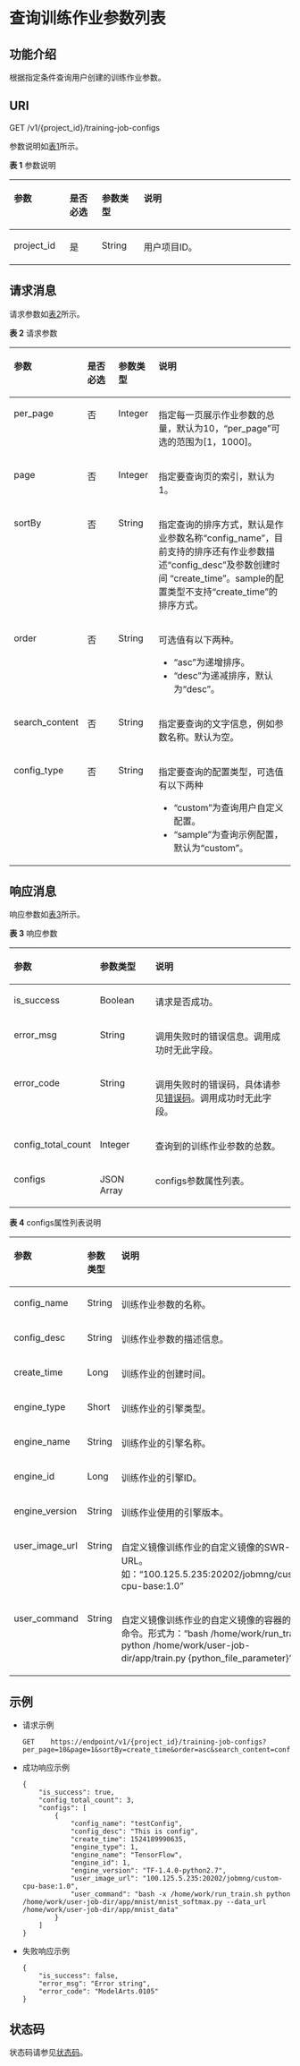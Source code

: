 # 查询训练作业参数列表<a name="modelarts_03_0059"></a>

## 功能介绍<a name="section12898569"></a>

根据指定条件查询用户创建的训练作业参数。

## URI<a name="section48978257"></a>

GET /v1/\{project\_id\}/training-job-configs

参数说明如[表1](#table3329924091755)所示。

**表 1**  参数说明

<a name="table3329924091755"></a>
<table><thead align="left"><tr id="row5175845891755"><th class="cellrowborder" valign="top" width="19.84%" id="mcps1.2.5.1.1"><p id="p5466582991812"><a name="p5466582991812"></a><a name="p5466582991812"></a>参数</p>
</th>
<th class="cellrowborder" valign="top" width="11.41%" id="mcps1.2.5.1.2"><p id="p6585600691812"><a name="p6585600691812"></a><a name="p6585600691812"></a>是否必选</p>
</th>
<th class="cellrowborder" valign="top" width="14.93%" id="mcps1.2.5.1.3"><p id="p3273630191812"><a name="p3273630191812"></a><a name="p3273630191812"></a>参数类型</p>
</th>
<th class="cellrowborder" valign="top" width="53.82%" id="mcps1.2.5.1.4"><p id="p23681614151847"><a name="p23681614151847"></a><a name="p23681614151847"></a>说明</p>
</th>
</tr>
</thead>
<tbody><tr id="row3671131391755"><td class="cellrowborder" valign="top" width="19.84%" headers="mcps1.2.5.1.1 "><p id="p4354516291812"><a name="p4354516291812"></a><a name="p4354516291812"></a>project_id</p>
</td>
<td class="cellrowborder" valign="top" width="11.41%" headers="mcps1.2.5.1.2 "><p id="p3749723491812"><a name="p3749723491812"></a><a name="p3749723491812"></a>是</p>
</td>
<td class="cellrowborder" valign="top" width="14.93%" headers="mcps1.2.5.1.3 "><p id="p1737712791812"><a name="p1737712791812"></a><a name="p1737712791812"></a>String</p>
</td>
<td class="cellrowborder" valign="top" width="53.82%" headers="mcps1.2.5.1.4 "><p id="p6537003291812"><a name="p6537003291812"></a><a name="p6537003291812"></a>用户项目ID。</p>
</td>
</tr>
</tbody>
</table>

## 请求消息<a name="section19328102713447"></a>

请求参数如[表2](#table19858192884410)所示。

**表 2**  请求参数

<a name="table19858192884410"></a>
<table><thead align="left"><tr id="row985619288447"><th class="cellrowborder" valign="top" width="20.49%" id="mcps1.2.5.1.1"><p id="p5856182854412"><a name="p5856182854412"></a><a name="p5856182854412"></a>参数</p>
</th>
<th class="cellrowborder" valign="top" width="12.2%" id="mcps1.2.5.1.2"><p id="p9856228174417"><a name="p9856228174417"></a><a name="p9856228174417"></a>是否必选</p>
</th>
<th class="cellrowborder" valign="top" width="14.399999999999999%" id="mcps1.2.5.1.3"><p id="p585618280449"><a name="p585618280449"></a><a name="p585618280449"></a>参数类型</p>
</th>
<th class="cellrowborder" valign="top" width="52.910000000000004%" id="mcps1.2.5.1.4"><p id="p1856128104419"><a name="p1856128104419"></a><a name="p1856128104419"></a>说明</p>
</th>
</tr>
</thead>
<tbody><tr id="row198571528144411"><td class="cellrowborder" valign="top" width="20.49%" headers="mcps1.2.5.1.1 "><p id="p685762812445"><a name="p685762812445"></a><a name="p685762812445"></a>per_page</p>
</td>
<td class="cellrowborder" valign="top" width="12.2%" headers="mcps1.2.5.1.2 "><p id="p1585762812442"><a name="p1585762812442"></a><a name="p1585762812442"></a>否</p>
</td>
<td class="cellrowborder" valign="top" width="14.399999999999999%" headers="mcps1.2.5.1.3 "><p id="p10857528154416"><a name="p10857528154416"></a><a name="p10857528154416"></a>Integer</p>
</td>
<td class="cellrowborder" valign="top" width="52.910000000000004%" headers="mcps1.2.5.1.4 "><p id="p9857202812442"><a name="p9857202812442"></a><a name="p9857202812442"></a>指定每一页展示作业参数的总量，默认为10，<span class="parmname" id="parmname185792814441"><a name="parmname185792814441"></a><a name="parmname185792814441"></a>“per_page”</span>可选的范围为[1，1000]。</p>
</td>
</tr>
<tr id="row1885714283443"><td class="cellrowborder" valign="top" width="20.49%" headers="mcps1.2.5.1.1 "><p id="p1785762812442"><a name="p1785762812442"></a><a name="p1785762812442"></a>page</p>
</td>
<td class="cellrowborder" valign="top" width="12.2%" headers="mcps1.2.5.1.2 "><p id="p685712810442"><a name="p685712810442"></a><a name="p685712810442"></a>否</p>
</td>
<td class="cellrowborder" valign="top" width="14.399999999999999%" headers="mcps1.2.5.1.3 "><p id="p13857128134410"><a name="p13857128134410"></a><a name="p13857128134410"></a>Integer</p>
</td>
<td class="cellrowborder" valign="top" width="52.910000000000004%" headers="mcps1.2.5.1.4 "><p id="p1085717285447"><a name="p1085717285447"></a><a name="p1085717285447"></a>指定要查询页的索引，默认为1。</p>
</td>
</tr>
<tr id="row128572286447"><td class="cellrowborder" valign="top" width="20.49%" headers="mcps1.2.5.1.1 "><p id="p5857112819448"><a name="p5857112819448"></a><a name="p5857112819448"></a>sortBy</p>
</td>
<td class="cellrowborder" valign="top" width="12.2%" headers="mcps1.2.5.1.2 "><p id="p19857152817443"><a name="p19857152817443"></a><a name="p19857152817443"></a>否</p>
</td>
<td class="cellrowborder" valign="top" width="14.399999999999999%" headers="mcps1.2.5.1.3 "><p id="p68573282448"><a name="p68573282448"></a><a name="p68573282448"></a>String</p>
</td>
<td class="cellrowborder" valign="top" width="52.910000000000004%" headers="mcps1.2.5.1.4 "><p id="p1285732812448"><a name="p1285732812448"></a><a name="p1285732812448"></a>指定查询的排序方式，默认是作业参数名称<span class="parmname" id="parmname15857172810447"><a name="parmname15857172810447"></a><a name="parmname15857172810447"></a>“config_name”</span>，目前支持的排序还有作业参数描述<span class="parmname" id="parmname4857028164412"><a name="parmname4857028164412"></a><a name="parmname4857028164412"></a>“config_desc”</span>及参数创建时间&nbsp;<span class="parmname" id="parmname6857162814417"><a name="parmname6857162814417"></a><a name="parmname6857162814417"></a>“create_time”</span>。sample的配置类型不支持<span class="parmname" id="parmname6313128266"><a name="parmname6313128266"></a><a name="parmname6313128266"></a>“create_time”</span>的排序方式。</p>
</td>
</tr>
<tr id="row18858142834410"><td class="cellrowborder" valign="top" width="20.49%" headers="mcps1.2.5.1.1 "><p id="p4857428104419"><a name="p4857428104419"></a><a name="p4857428104419"></a>order</p>
</td>
<td class="cellrowborder" valign="top" width="12.2%" headers="mcps1.2.5.1.2 "><p id="p1785712287447"><a name="p1785712287447"></a><a name="p1785712287447"></a>否</p>
</td>
<td class="cellrowborder" valign="top" width="14.399999999999999%" headers="mcps1.2.5.1.3 "><p id="p9857142824415"><a name="p9857142824415"></a><a name="p9857142824415"></a>String</p>
</td>
<td class="cellrowborder" valign="top" width="52.910000000000004%" headers="mcps1.2.5.1.4 "><p id="p1385819280441"><a name="p1385819280441"></a><a name="p1385819280441"></a>可选值有以下两种。</p>
<a name="ul11858152894418"></a><a name="ul11858152894418"></a><ul id="ul11858152894418"><li><span class="parmvalue" id="parmvalue4353155414534"><a name="parmvalue4353155414534"></a><a name="parmvalue4353155414534"></a>“asc”</span>为递增排序。</li><li><span class="parmvalue" id="parmvalue11722175715538"><a name="parmvalue11722175715538"></a><a name="parmvalue11722175715538"></a>“desc”</span>为递减排序，默认为<span class="parmname" id="parmname634010145411"><a name="parmname634010145411"></a><a name="parmname634010145411"></a>“desc”</span>。</li></ul>
</td>
</tr>
<tr id="row985822810447"><td class="cellrowborder" valign="top" width="20.49%" headers="mcps1.2.5.1.1 "><p id="p1885832812448"><a name="p1885832812448"></a><a name="p1885832812448"></a>search_content</p>
</td>
<td class="cellrowborder" valign="top" width="12.2%" headers="mcps1.2.5.1.2 "><p id="p685812819445"><a name="p685812819445"></a><a name="p685812819445"></a>否</p>
</td>
<td class="cellrowborder" valign="top" width="14.399999999999999%" headers="mcps1.2.5.1.3 "><p id="p18581428184418"><a name="p18581428184418"></a><a name="p18581428184418"></a>String</p>
</td>
<td class="cellrowborder" valign="top" width="52.910000000000004%" headers="mcps1.2.5.1.4 "><p id="p138583282447"><a name="p138583282447"></a><a name="p138583282447"></a>指定要查询的文字信息，例如参数名称。默认为空。</p>
</td>
</tr>
<tr id="row5619101620202"><td class="cellrowborder" valign="top" width="20.49%" headers="mcps1.2.5.1.1 "><p id="p9620116132012"><a name="p9620116132012"></a><a name="p9620116132012"></a>config_type</p>
</td>
<td class="cellrowborder" valign="top" width="12.2%" headers="mcps1.2.5.1.2 "><p id="p106206167202"><a name="p106206167202"></a><a name="p106206167202"></a>否</p>
</td>
<td class="cellrowborder" valign="top" width="14.399999999999999%" headers="mcps1.2.5.1.3 "><p id="p1062001632018"><a name="p1062001632018"></a><a name="p1062001632018"></a>String</p>
</td>
<td class="cellrowborder" valign="top" width="52.910000000000004%" headers="mcps1.2.5.1.4 "><p id="p15620516182013"><a name="p15620516182013"></a><a name="p15620516182013"></a>指定要查询的配置类型，可选值有以下两种</p>
<a name="ul1228101113010"></a><a name="ul1228101113010"></a><ul id="ul1228101113010"><li><span class="parmvalue" id="parmvalue522913111309"><a name="parmvalue522913111309"></a><a name="parmvalue522913111309"></a>“custom”</span>为查询用户自定义配置。</li><li><span class="parmvalue" id="parmvalue52291811163017"><a name="parmvalue52291811163017"></a><a name="parmvalue52291811163017"></a>“sample”</span>为查询示例配置，默认为<span class="parmname" id="parmname14229011143015"><a name="parmname14229011143015"></a><a name="parmname14229011143015"></a>“custom”</span>。</li></ul>
</td>
</tr>
</tbody>
</table>

## 响应消息<a name="section29107150"></a>

响应参数如[表3](#table1356779515036)所示。

**表 3**  响应参数

<a name="table1356779515036"></a>
<table><thead align="left"><tr id="row383867115036"><th class="cellrowborder" valign="top" width="29.32%" id="mcps1.2.4.1.1"><p id="p718647215050"><a name="p718647215050"></a><a name="p718647215050"></a>参数</p>
</th>
<th class="cellrowborder" valign="top" width="19.84%" id="mcps1.2.4.1.2"><p id="p4002345415050"><a name="p4002345415050"></a><a name="p4002345415050"></a>参数类型</p>
</th>
<th class="cellrowborder" valign="top" width="50.839999999999996%" id="mcps1.2.4.1.3"><p id="p2376132319392"><a name="p2376132319392"></a><a name="p2376132319392"></a>说明</p>
</th>
</tr>
</thead>
<tbody><tr id="row143726137715"><td class="cellrowborder" valign="top" width="29.32%" headers="mcps1.2.4.1.1 "><p id="p2530905217407"><a name="p2530905217407"></a><a name="p2530905217407"></a>is_success</p>
</td>
<td class="cellrowborder" valign="top" width="19.84%" headers="mcps1.2.4.1.2 "><p id="p2536505617407"><a name="p2536505617407"></a><a name="p2536505617407"></a>Boolean</p>
</td>
<td class="cellrowborder" valign="top" width="50.839999999999996%" headers="mcps1.2.4.1.3 "><p id="p4130369517407"><a name="p4130369517407"></a><a name="p4130369517407"></a>请求是否成功。</p>
</td>
</tr>
<tr id="row14490553141818"><td class="cellrowborder" valign="top" width="29.32%" headers="mcps1.2.4.1.1 "><p id="p6490145331812"><a name="p6490145331812"></a><a name="p6490145331812"></a>error_msg</p>
</td>
<td class="cellrowborder" valign="top" width="19.84%" headers="mcps1.2.4.1.2 "><p id="p5490125331810"><a name="p5490125331810"></a><a name="p5490125331810"></a>String</p>
</td>
<td class="cellrowborder" valign="top" width="50.839999999999996%" headers="mcps1.2.4.1.3 "><p id="p202231322193"><a name="p202231322193"></a><a name="p202231322193"></a>调用失败时的错误信息。调用成功时无此字段。</p>
</td>
</tr>
<tr id="row5063781515036"><td class="cellrowborder" valign="top" width="29.32%" headers="mcps1.2.4.1.1 "><p id="p69135715050"><a name="p69135715050"></a><a name="p69135715050"></a>error_code</p>
</td>
<td class="cellrowborder" valign="top" width="19.84%" headers="mcps1.2.4.1.2 "><p id="p3970452715050"><a name="p3970452715050"></a><a name="p3970452715050"></a>String</p>
</td>
<td class="cellrowborder" valign="top" width="50.839999999999996%" headers="mcps1.2.4.1.3 "><p id="p6195012715050"><a name="p6195012715050"></a><a name="p6195012715050"></a>调用失败时的错误码，具体请参见<a href="错误码.md">错误码</a>。调用成功时无此字段。</p>
</td>
</tr>
<tr id="row2575894015036"><td class="cellrowborder" valign="top" width="29.32%" headers="mcps1.2.4.1.1 "><p id="p3526294515050"><a name="p3526294515050"></a><a name="p3526294515050"></a>config_total_count</p>
</td>
<td class="cellrowborder" valign="top" width="19.84%" headers="mcps1.2.4.1.2 "><p id="p3593194715050"><a name="p3593194715050"></a><a name="p3593194715050"></a>Integer</p>
</td>
<td class="cellrowborder" valign="top" width="50.839999999999996%" headers="mcps1.2.4.1.3 "><p id="p2480662915050"><a name="p2480662915050"></a><a name="p2480662915050"></a>查询到的训练作业参数的总数。</p>
</td>
</tr>
<tr id="row1452339915036"><td class="cellrowborder" valign="top" width="29.32%" headers="mcps1.2.4.1.1 "><p id="p3174873015050"><a name="p3174873015050"></a><a name="p3174873015050"></a>configs</p>
</td>
<td class="cellrowborder" valign="top" width="19.84%" headers="mcps1.2.4.1.2 "><p id="p6461337015050"><a name="p6461337015050"></a><a name="p6461337015050"></a>JSON Array</p>
</td>
<td class="cellrowborder" valign="top" width="50.839999999999996%" headers="mcps1.2.4.1.3 "><p id="p6630051815050"><a name="p6630051815050"></a><a name="p6630051815050"></a>configs参数属性列表。</p>
</td>
</tr>
</tbody>
</table>

**表 4**  configs属性列表说明

<a name="table4848297015115"></a>
<table><thead align="left"><tr id="row1115152415115"><th class="cellrowborder" valign="top" width="19.84%" id="mcps1.2.4.1.1"><p id="p3510537815211"><a name="p3510537815211"></a><a name="p3510537815211"></a>参数</p>
</th>
<th class="cellrowborder" valign="top" width="18.62%" id="mcps1.2.4.1.2"><p id="p2496335615211"><a name="p2496335615211"></a><a name="p2496335615211"></a>参数类型</p>
</th>
<th class="cellrowborder" valign="top" width="61.53999999999999%" id="mcps1.2.4.1.3"><p id="p1272242616394"><a name="p1272242616394"></a><a name="p1272242616394"></a>说明</p>
</th>
</tr>
</thead>
<tbody><tr id="row2542579215115"><td class="cellrowborder" valign="top" width="19.84%" headers="mcps1.2.4.1.1 "><p id="p126974215211"><a name="p126974215211"></a><a name="p126974215211"></a>config_name</p>
</td>
<td class="cellrowborder" valign="top" width="18.62%" headers="mcps1.2.4.1.2 "><p id="p3574031515211"><a name="p3574031515211"></a><a name="p3574031515211"></a>String</p>
</td>
<td class="cellrowborder" valign="top" width="61.53999999999999%" headers="mcps1.2.4.1.3 "><p id="p928439215211"><a name="p928439215211"></a><a name="p928439215211"></a>训练作业参数的名称。</p>
</td>
</tr>
<tr id="row164611463206"><td class="cellrowborder" valign="top" width="19.84%" headers="mcps1.2.4.1.1 "><p id="p15461569209"><a name="p15461569209"></a><a name="p15461569209"></a>config_desc</p>
</td>
<td class="cellrowborder" valign="top" width="18.62%" headers="mcps1.2.4.1.2 "><p id="p114611269207"><a name="p114611269207"></a><a name="p114611269207"></a>String</p>
</td>
<td class="cellrowborder" valign="top" width="61.53999999999999%" headers="mcps1.2.4.1.3 "><p id="p2723181819209"><a name="p2723181819209"></a><a name="p2723181819209"></a>训练作业参数的描述信息。</p>
</td>
</tr>
<tr id="row15901367204"><td class="cellrowborder" valign="top" width="19.84%" headers="mcps1.2.4.1.1 "><p id="p559017610207"><a name="p559017610207"></a><a name="p559017610207"></a>create_time</p>
</td>
<td class="cellrowborder" valign="top" width="18.62%" headers="mcps1.2.4.1.2 "><p id="p159423452431"><a name="p159423452431"></a><a name="p159423452431"></a>Long</p>
</td>
<td class="cellrowborder" valign="top" width="61.53999999999999%" headers="mcps1.2.4.1.3 "><p id="p559015617203"><a name="p559015617203"></a><a name="p559015617203"></a>训练作业的创建时间。</p>
</td>
</tr>
<tr id="row1372019616208"><td class="cellrowborder" valign="top" width="19.84%" headers="mcps1.2.4.1.1 "><p id="p27201361203"><a name="p27201361203"></a><a name="p27201361203"></a>engine_type</p>
</td>
<td class="cellrowborder" valign="top" width="18.62%" headers="mcps1.2.4.1.2 "><p id="p572020610207"><a name="p572020610207"></a><a name="p572020610207"></a>Short</p>
</td>
<td class="cellrowborder" valign="top" width="61.53999999999999%" headers="mcps1.2.4.1.3 "><p id="p1272115615200"><a name="p1272115615200"></a><a name="p1272115615200"></a>训练作业的引擎类型。</p>
</td>
</tr>
<tr id="row1302075211"><td class="cellrowborder" valign="top" width="19.84%" headers="mcps1.2.4.1.1 "><p id="p113013762111"><a name="p113013762111"></a><a name="p113013762111"></a>engine_name</p>
</td>
<td class="cellrowborder" valign="top" width="18.62%" headers="mcps1.2.4.1.2 "><p id="p1630772212"><a name="p1630772212"></a><a name="p1630772212"></a>String</p>
</td>
<td class="cellrowborder" valign="top" width="61.53999999999999%" headers="mcps1.2.4.1.3 "><p id="p1530147162111"><a name="p1530147162111"></a><a name="p1530147162111"></a>训练作业的引擎名称。</p>
</td>
</tr>
<tr id="row1020110714214"><td class="cellrowborder" valign="top" width="19.84%" headers="mcps1.2.4.1.1 "><p id="p72011717219"><a name="p72011717219"></a><a name="p72011717219"></a>engine_id</p>
</td>
<td class="cellrowborder" valign="top" width="18.62%" headers="mcps1.2.4.1.2 "><p id="p6201674216"><a name="p6201674216"></a><a name="p6201674216"></a>Long</p>
</td>
<td class="cellrowborder" valign="top" width="61.53999999999999%" headers="mcps1.2.4.1.3 "><p id="p8201187142115"><a name="p8201187142115"></a><a name="p8201187142115"></a>训练作业的引擎ID。</p>
</td>
</tr>
<tr id="row965011210221"><td class="cellrowborder" valign="top" width="19.84%" headers="mcps1.2.4.1.1 "><p id="p365072142218"><a name="p365072142218"></a><a name="p365072142218"></a>engine_version</p>
</td>
<td class="cellrowborder" valign="top" width="18.62%" headers="mcps1.2.4.1.2 "><p id="p1065032111229"><a name="p1065032111229"></a><a name="p1065032111229"></a>String</p>
</td>
<td class="cellrowborder" valign="top" width="61.53999999999999%" headers="mcps1.2.4.1.3 "><p id="p1529383512229"><a name="p1529383512229"></a><a name="p1529383512229"></a>训练作业使用的引擎版本。</p>
</td>
</tr>
<tr id="row629303193311"><td class="cellrowborder" valign="top" width="19.84%" headers="mcps1.2.4.1.1 "><p id="p5294231123319"><a name="p5294231123319"></a><a name="p5294231123319"></a>user_image_url</p>
</td>
<td class="cellrowborder" valign="top" width="18.62%" headers="mcps1.2.4.1.2 "><p id="p6294431113314"><a name="p6294431113314"></a><a name="p6294431113314"></a>String</p>
</td>
<td class="cellrowborder" valign="top" width="61.53999999999999%" headers="mcps1.2.4.1.3 "><p id="p9294031193317"><a name="p9294031193317"></a><a name="p9294031193317"></a>自定义镜像训练作业的自定义镜像的SWR-URL。如：<span class="filepath" id="filepath359257185119"><a name="filepath359257185119"></a><a name="filepath359257185119"></a>“100.125.5.235:20202/jobmng/custom-cpu-base:1.0”</span></p>
</td>
</tr>
<tr id="row391012313342"><td class="cellrowborder" valign="top" width="19.84%" headers="mcps1.2.4.1.1 "><p id="p17910623113418"><a name="p17910623113418"></a><a name="p17910623113418"></a>user_command</p>
</td>
<td class="cellrowborder" valign="top" width="18.62%" headers="mcps1.2.4.1.2 "><p id="p591022393413"><a name="p591022393413"></a><a name="p591022393413"></a>String</p>
</td>
<td class="cellrowborder" valign="top" width="61.53999999999999%" headers="mcps1.2.4.1.3 "><p id="p1191012323419"><a name="p1191012323419"></a><a name="p1191012323419"></a>自定义镜像训练作业的自定义镜像的容器的启动命令。形式为：<span class="filepath" id="filepath11936202216513"><a name="filepath11936202216513"></a><a name="filepath11936202216513"></a>“bash /home/work/run_train.sh python /home/work/user-job-dir/app/train.py {python_file_parameter}”</span>。</p>
</td>
</tr>
</tbody>
</table>

## 示例<a name="section1758623318517"></a>

-   请求示例

    ```
    GET    https://endpoint/v1/{project_id}/training-job-configs?per_page=10&page=1&sortBy=create_time&order=asc&search_content=configname
    ```


-   成功响应示例

    ```
    {
        "is_success": true,
        "config_total_count": 3,
        "configs": [
            {
                "config_name": "testConfig",
                "config_desc": "This is config",
                "create_time": 1524189990635,
                "engine_type": 1,
                "engine_name": "TensorFlow",
                "engine_id": 1,
                "engine_version": "TF-1.4.0-python2.7",
                "user_image_url": "100.125.5.235:20202/jobmng/custom-cpu-base:1.0",
                "user_command": "bash -x /home/work/run_train.sh python /home/work/user-job-dir/app/mnist/mnist_softmax.py --data_url /home/work/user-job-dir/app/mnist_data"
            }
        ]
    }
    ```

-   失败响应示例

    ```
    {
        "is_success": false,
        "error_msg": "Error string",
        "error_code": "ModelArts.0105"
    }
    ```


## 状态码<a name="section16342114917109"></a>

状态码请参见[状态码](状态码.md)。

